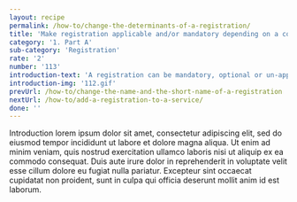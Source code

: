 ```yaml
---
layout: recipe
permalink: /how-to/change-the-determinants-of-a-registration/
title: 'Make registration applicable and/or mandatory depending on a condition'
category: '1. Part A'
sub-category: 'Registration'
rate: '2'
number: '113'
introduction-text: 'A registration can be mandatory, optional or un-applicable for certain situations. Example : the registration at the Business registry in El Salvador is optional for assets inferior to 12 000$. The determinant(s) of a registration are set through the initial questions of the guide.'
introduction-img: '112.gif'
prevUrl: /how-to/change-the-name-and-the-short-name-of-a-registration
nextUrl: /how-to/add-a-registration-to-a-service/
done: ''
---
```


Introduction lorem ipsum dolor sit amet, consectetur adipiscing elit, sed do eiusmod tempor incididunt ut labore et dolore magna aliqua. Ut enim ad minim veniam, quis nostrud exercitation ullamco laboris nisi ut aliquip ex ea commodo consequat. Duis aute irure dolor in reprehenderit in voluptate velit esse cillum dolore eu fugiat nulla pariatur. Excepteur sint occaecat cupidatat non proident, sunt in culpa qui officia deserunt mollit anim id est laborum.

